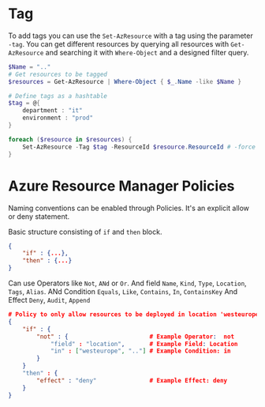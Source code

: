# Tag

To add tags you can use the `Set-AzResource` with a tag using the parameter `-tag`. You can get different resources by querying all resources with `Get-AzResource` and searching it with `Where-Object` and a designed filter query.

```PowerShell
$Name = ".."
# Get resources to be tagged
$resources = Get-AzResource | Where-Object { $_.Name -like $Name }

# Define tags as a hashtable
$tag = @{
    department : "it"
    environment : "prod"
}

foreach ($resource in $resources) {
    Set-AzResource -Tag $tag -ResourceId $resource.ResourceId # -force
}
```

# Azure Resource Manager Policies

Naming conventions can be enabled through Policies. It's an explicit allow or deny statement.

Basic structure consisting of `if` and `then` block.

```JSON
{
    "if" : {...},
    "then" : {...}
}
```

Can use Operators like `Not`, `ANd` or `Or`.
And field `Name`, `Kind`, `Type`, `Location`, `Tags`, `Alias`.
ANd Condition `Equals`, `Like`, `Contains`, `In`, `ContainsKey`
And Effect `Deny`, `Audit`, `Append`

```JSON
# Policy to only allow resources to be deployed in location 'westeurope' and ...
{
    "if" : {
        "not" : {                       # Example Operator:  not
            "field" : "location",       # Example Field: Location
            "in" : ["westeurope", ".."] # Example Condition: in
        }
    }
    "then" : {
        "effect" : "deny"               # Example Effect: deny
    }
}
```